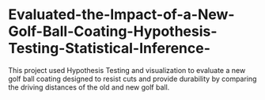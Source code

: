 # Evaluated-the-Impact-of-a-New-Golf-Ball-Coating-Hypothesis-Testing-Statistical-Inference-
This project used Hypothesis Testing and visualization to evaluate a new golf ball coating designed to resist cuts and provide durability by comparing the driving distances of the old and new golf ball.
